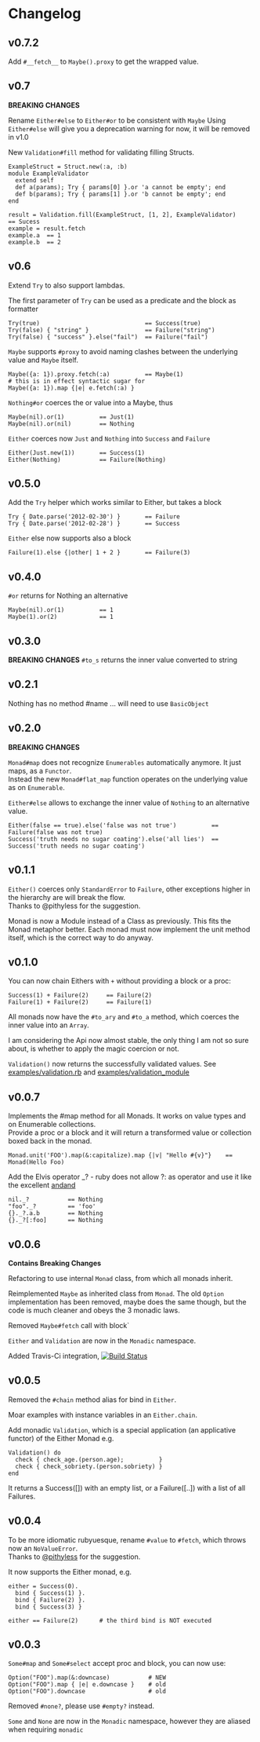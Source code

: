 # Changelog

## v0.7.2
Add `#__fetch__` to `Maybe().proxy` to get the wrapped value.

## v0.7
**BREAKING CHANGES**

Rename `Either#else` to `Either#or` to be consistent with `Maybe`
Using `Either#else` will give you a deprecation warning for now, it will be removed in v1.0

New `Validation#fill` method for validating filling Structs.

    ExampleStruct = Struct.new(:a, :b)
    module ExampleValidator
      extend self
      def a(params); Try { params[0] }.or 'a cannot be empty'; end
      def b(params); Try { params[1] }.or 'b cannot be empty'; end
    end

    result = Validation.fill(ExampleStruct, [1, 2], ExampleValidator)         == Sucess
    example = result.fetch
    example.a  == 1
    example.b  == 2

## v0.6

Extend `Try` to also support lambdas.

The first parameter of `Try` can be used as a predicate and the block as formatter

    Try(true)                              == Success(true)
    Try(false) { "string" }                == Failure("string")
    Try(false) { "success" }.else("fail")  == Failure("fail")

`Maybe` supports `#proxy` to avoid naming clashes between the underlying value and `Maybe` itself.

    Maybe({a: 1}).proxy.fetch(:a)          == Maybe(1)
    # this is in effect syntactic sugar for
    Maybe({a: 1}).map {|e| e.fetch(:a) }

`Nothing#or` coerces the or value into a Maybe, thus

    Maybe(nil).or(1)          == Just(1)
    Maybe(nil).or(nil)        == Nothing

`Either` coerces now `Just` and `Nothing` into `Success` and `Failure`

    Either(Just.new(1))       == Success(1)
    Either(Nothing)           == Failure(Nothing)

## v0.5.0

Add the `Try` helper which works similar to Either, but takes a block

    Try { Date.parse('2012-02-30') }       == Failure
    Try { Date.parse('2012-02-28') }       == Success

`Either` else now supports also a block

    Failure(1).else {|other| 1 + 2 }       == Failure(3)

## v0.4.0
`#or` returns for Nothing an alternative

    Maybe(nil).or(1)          == 1
    Maybe(1).or(2)            == 1

## v0.3.0
**BREAKING CHANGES**
`#to_s` returns the inner value converted to string

## v0.2.1
Nothing has no method #name ... will need to use `BasicObject`

## v0.2.0
**BREAKING CHANGES**

`Monad#map` does not recognize `Enumerables` automatically anymore. It just maps, as a `Functor`.  
Instead the new `Monad#flat_map` function operates on the underlying value as on `Enumerable`.

`Either#else` allows to exchange the inner value of  `Nothing` to an alternative value.

    Either(false == true).else('false was not true')          == Failure(false was not true)
    Success('truth needs no sugar coating').else('all lies')  == Success('truth needs no sugar coating')

## v0.1.1

`Either()` coerces only `StandardError` to `Failure`, other exceptions higher in the hierarchy are will break the flow.  
Thanks to @pithyless for the suggestion.

Monad is now a Module instead of a Class as previously. This fits the Monad metaphor better. Each monad must now implement the unit method itself, which is the correct way to do anyway.


## v0.1.0

You can now chain Eithers with `+` without providing a block or a proc:

    Success(1) + Failure(2)     == Failure(2)
    Failure(1) + Failure(2)     == Failure(1)

All monads now have the `#to_ary` and `#to_a` method, which coerces the inner value into an `Array`.

I am considering the Api now almost stable, the only thing I am not so sure about, 
is whether to apply the magic coercion or not.

`Validation()` now returns the successfully validated values.
See [examples/validation.rb](https://github.com/pzol/monadic/blob/master/examples/validation.rb)
and [examples/validation_module](https://github.com/pzol/monadic/blob/master/examples/validation_module.rb)


## v0.0.7

Implements the #map method for all Monads. It works on value types and on Enumerable collections.  
Provide a proc or a block and it will return a transformed value or collection boxed back in the monad.

    Monad.unit('FOO').map(&:capitalize).map {|v| "Hello #{v}"}    == Monad(Hello Foo)

Add the Elvis operator _? - ruby does not allow ?: as operator and use it like the excellent [andand](https://github.com/raganwald/andand)

    nil._?           == Nothing
    "foo"._?         == 'foo'
    {}._?.a.b        == Nothing
    {}._?[:foo]      == Nothing

## v0.0.6
**Contains Breaking Changes**

Refactoring to use internal `Monad` class, from which all monads inherit.

Reimplemented `Maybe` as inherited class from `Monad`. The old `Option` implementation has been removed, maybe does the same though, but the code is much cleaner and obeys the 3 monadic laws.

Removed `Maybe#fetch` call with block`

`Either` and `Validation` are now in the `Monadic` namespace.

Added Travis-Ci integration, [![Build Status](https://secure.travis-ci.org/pzol/monadic.png?branch=master)](http://travis-ci.org/pzol/monadic)


## v0.0.5

Removed the `#chain` method alias for bind in `Either`.

Moar examples with instance variables in an `Either.chain`.

Add monadic `Validation`, which is a special application (an applicative functor) of the Either Monad e.g.

    Validation() do
      check { check_age.(person.age);          }
      check { check_sobriety.(person.sobriety) }
    end

It returns a Success([]) with an empty list, or a Failure([..]) with a list of all Failures.

## v0.0.4

To be more idiomatic rubyuesque, rename `#value` to `#fetch`, which throws now an `NoValueError`.  
Thanks to [@pithyless](https://twitter.com/#!/pithyless) for the suggestion.

It now supports the Either monad, e.g.

    either = Success(0).
      bind { Success(1) }.
      bind { Failure(2) }.
      bind { Success(3) }

    either == Failure(2)      # the third bind is NOT executed  

## v0.0.3

`Some#map` and `Some#select` accept proc and block, you can now use:

    Option("FOO").map(&:downcase)           # NEW
    Option("FOO").map { |e| e.downcase }    # old
    Option("FOO").downcase                  # old

Removed `#none?`, please use `#empty?` instead.

`Some` and `None` are now in the `Monadic` namespace, however they are aliased when requiring `monadic`
